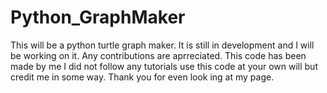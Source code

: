 # Python_GraphMaker
This will be a python turtle graph maker. It is still  in  development and I will be working on it.
Any contributions are aprreciated.
This code has been made by me I did not follow any tutorials use this code at your own will but credit me in some way.
Thank you for even look ing at my page.
